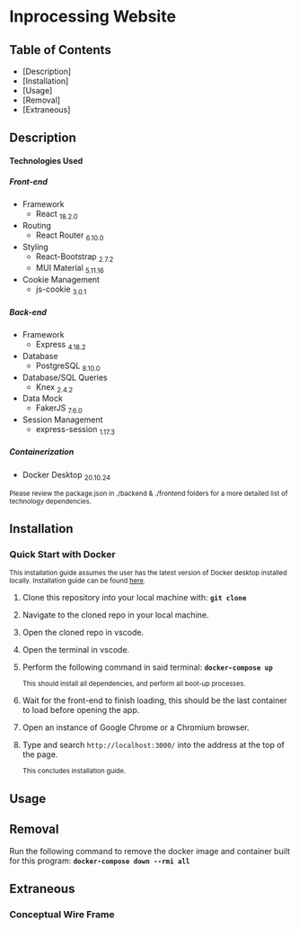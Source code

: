# Inprocessing Website

## Table of Contents

- [Description]
- [Installation]
- [Usage]
- [Removal]
- [Extraneous]



## Description



#### Technologies Used
##### Front-end 
+ Framework
	+ React <sub>18.2.0</sub>
+ Routing
	+ React Router <sub>6.10.0</sub>
+ Styling
	+ React-Bootstrap <sub>2.7.2</sub>
	+ MUI Material <sub>5.11.16</sub>
+ Cookie Management
	+ js-cookie <sub>3.0.1</sub>


##### Back-end 
+ Framework
	+ Express <sub>4.18.2</sub>
+ Database
	+ PostgreSQL <sub>8.10.0</sub>
+ Database/SQL Queries
	+ Knex <sub>2.4.2</sub>
+ Data Mock
	+ FakerJS <sub>7.6.0</sub>
+ Session Management
	+ express-session <sub>1.17.3</sub>

##### Containerization
+ Docker Desktop  <sub>20.10.24</sub>

<sub> Please review the package.json in ./backend & ./frontend folders for a more detailed list of technology dependencies. </sub>

## Installation

### Quick Start with Docker

<sub> This installation guide assumes the user has the latest version of Docker desktop installed locally. Installation guide can be found [here](https://docs.docker.com/engine/install/). </sub>


1. Clone this repository into your local machine with:       **```git clone ```**

2. Navigate to the cloned repo in your local machine.

3. Open the cloned repo in vscode.

4. Open the terminal in vscode.

5. Perform the following command in said terminal:   **```docker-compose up```**

	<sub> This should install all dependencies, and perform all boot-up processes.</sub>
	
6. Wait for the front-end to finish loading, this should be the last container to load before opening the app. 

7. Open an instance of Google Chrome or a Chromium browser.

8. Type and search ```http://localhost:3000/``` into the address at the top of the page. 

	<sub> This concludes installation guide.</sub>


## Usage



## Removal

Run the following command to remove the docker image and container built for this program: **```docker-compose down --rmi all```**


## Extraneous

### Conceptual Wire Frame
